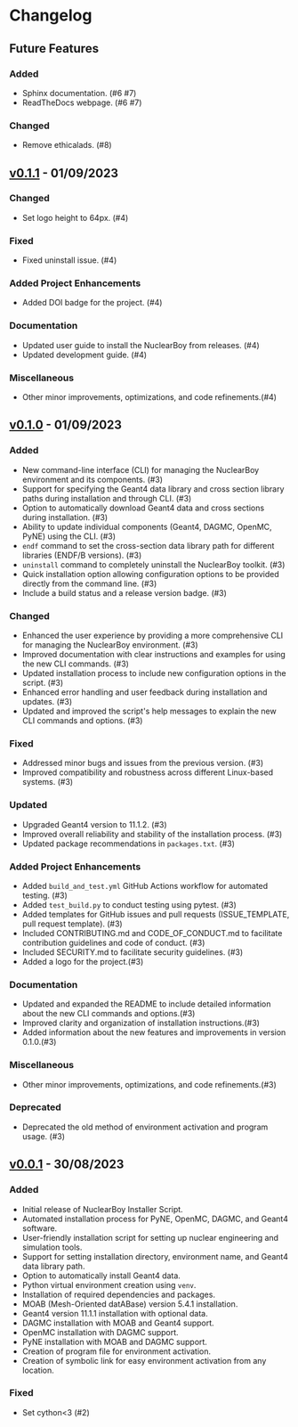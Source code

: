 # Changelog


## Future Features

### Added
- Sphinx documentation. (#6 #7)
- ReadTheDocs webpage. (#6 #7)

### Changed
- Remove ethicalads. (#8)


## [v0.1.1] - 01/09/2023

### Changed
- Set logo height to 64px. (#4)

### Fixed
- Fixed uninstall issue. (#4)

### Added Project Enhancements
- Added DOI badge for the project. (#4)

### Documentation
- Updated user guide to install the NuclearBoy from releases. (#4)
- Updated development guide. (#4)

### Miscellaneous
- Other minor improvements, optimizations, and code refinements.(#4)


[v0.1.1]: https://github.com/ahnaf-tahmid-chowdhury/NuclearBoy/releases/tag/v0.1.1


## [v0.1.0] - 01/09/2023

### Added
- New command-line interface (CLI) for managing the NuclearBoy environment and its components. (#3)
- Support for specifying the Geant4 data library and cross section library paths during installation and through CLI. (#3)
- Option to automatically download Geant4 data and cross sections during installation. (#3)
- Ability to update individual components (Geant4, DAGMC, OpenMC, PyNE) using the CLI. (#3)
- `endf` command to set the cross-section data library path for different libraries (ENDF/B versions). (#3)
- `uninstall` command to completely uninstall the NuclearBoy toolkit. (#3)
- Quick installation option allowing configuration options to be provided directly from the command line. (#3)
- Include a build status and a release version badge. (#3)

### Changed
- Enhanced the user experience by providing a more comprehensive CLI for managing the NuclearBoy environment. (#3)
- Improved documentation with clear instructions and examples for using the new CLI commands. (#3)
- Updated installation process to include new configuration options in the script. (#3)
- Enhanced error handling and user feedback during installation and updates. (#3)
- Updated and improved the script's help messages to explain the new CLI commands and options. (#3)

### Fixed
- Addressed minor bugs and issues from the previous version. (#3)
- Improved compatibility and robustness across different Linux-based systems. (#3)

### Updated
- Upgraded Geant4 version to 11.1.2. (#3)
- Improved overall reliability and stability of the installation process. (#3)
- Updated package recommendations in `packages.txt`. (#3)

### Added Project Enhancements
- Added `build_and_test.yml` GitHub Actions workflow for automated testing. (#3)
- Added `test_build.py` to conduct testing using pytest. (#3)
- Added templates for GitHub issues and pull requests (ISSUE_TEMPLATE, pull request template). (#3)
- Included CONTRIBUTING.md and CODE_OF_CONDUCT.md to facilitate contribution guidelines and code of conduct. (#3)
- Included SECURITY.md to facilitate security guidelines. (#3)
- Added a logo for the project.(#3)

### Documentation
- Updated and expanded the README to include detailed information about the new CLI commands and options.(#3)
- Improved clarity and organization of installation instructions.(#3)
- Added information about the new features and improvements in version 0.1.0.(#3)

### Miscellaneous
- Other minor improvements, optimizations, and code refinements.(#3)

### Deprecated
- Deprecated the old method of environment activation and program usage. (#3)

[v0.1.0]: https://github.com/ahnaf-tahmid-chowdhury/NuclearBoy/releases/tag/v0.1.0



## [v0.0.1] - 30/08/2023

### Added
- Initial release of NuclearBoy Installer Script.
- Automated installation process for PyNE, OpenMC, DAGMC, and Geant4 software.
- User-friendly installation script for setting up nuclear engineering and simulation tools.
- Support for setting installation directory, environment name, and Geant4 data library path.
- Option to automatically install Geant4 data.
- Python virtual environment creation using `venv`.
- Installation of required dependencies and packages.
- MOAB (Mesh-Oriented datABase) version 5.4.1 installation.
- Geant4 version 11.1.1 installation with optional data.
- DAGMC installation with MOAB and Geant4 support.
- OpenMC installation with DAGMC support.
- PyNE installation with MOAB and DAGMC support.
- Creation of program file for environment activation.
- Creation of symbolic link for easy environment activation from any location.

### Fixed
- Set cython<3 (#2)

[v0.0.1]: https://github.com/ahnaf-tahmid-chowdhury/NuclearBoy/releases/tag/v0.0.1